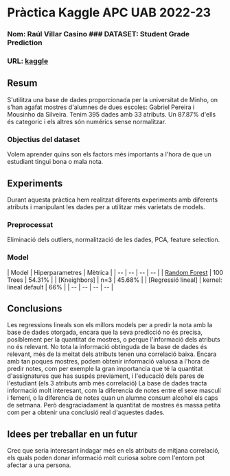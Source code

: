 # Pràctica Kaggle APC UAB 2022-23
### Nom: Raúl Villar Casino ### DATASET: Student Grade Prediction
### URL: [kaggle](https://www.kaggle.com/datasets/dipam7/student-grade-prediction)
## Resum
S'utilitza una base de dades proporcionada per la universitat de Minho, on s'han agafat mostres d'alumnes de dues escoles: Gabriel Pereira i Mousinho da Silveira.
Tenim 395 dades amb 33 atributs. Un 87.87% d'ells és categoric i els altres són numérics sense normalitzar.
### Objectius del dataset
Volem aprender quins son els factors més importants a l'hora de que un estudiant tingui bona o mala nota.
## Experiments
Durant aquesta pràctica hem realitzat diferents experiments amb diferents atributs i manipulant les dades per a utilitzar més varietats de models.
### Preprocessat
Eliminació dels outliers, normalització de les dades, PCA, feature selection.
### Model
| Model | Hiperparametres | Mètrica |
| -- | -- | -- | -- |
| [Random Forest](link) | 100 Trees | 54.31% |
| [Kneighbors] | n=3 | 45.68% |
| [Regressió lineal] | kernel: lineal default | 66% |
| -- | -- | -- | -- |
## Conclusions
Les regressions lineals son els millors models per a predir la nota amb la base de dades otorgada, encara que la seva predicció no és precisa, posiblement per la quantitat de mostres, o perque l'informació dels atributs no és relevant.
No tota la informació obtinguda de la base de dades és relevant, més de la meitat dels atributs tenen una correlació baixa.
Encara amb tan poques mostres, podem obtenir informació valuosa a l'hora de predir notes, com per exemple la gran importancia que té la quantitat d'assignatures que has suspés previament, i l'educació dels pares de l'estudiant (els 3 atributs amb més correlació)
La base de dades tracta informació molt interesant, com la diferencia de notes entre el sexe masculí i femení, o la diferencia de notes quan un alumne consum alcohol els caps de setmana. Però desgraciadament la quantitat de mostres és massa petita com per a obtenir una conclusió real d'aquestes dades.
## Idees per treballar en un futur
Crec que seria interesant indagar més en els atributs de mitjana correlació, els quals poden donar informació molt curiosa sobre com l'entorn pot afectar a una persona.
